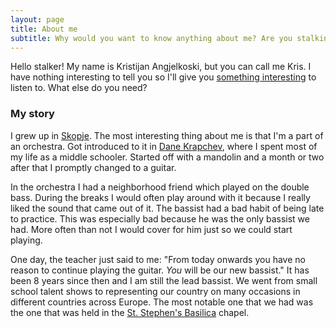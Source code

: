 ```yaml
---
layout: page
title: About me
subtitle: Why would you want to know anything about me? Are you stalking me?
---
```


Hello stalker! My name is Kristijan Angjelkoski, but you can call me Kris. I have nothing interesting to tell you so I'll give you [something interesting](https://music.youtube.com/playlist?list=PLx4gvrc7_Z2VhXnZraTJJF8P-yHL_FHr6&feature=share) to listen to.
What else do you need?

### My story

I grew up in [Skopje](https://en.wikipedia.org/wiki/Skopje). The most interesting thing about me is that I'm a part of an orchestra. Got introduced to it in [Dane Krapchev](https://oudanekrapcev.edu.mk), where I spent most of my life as a middle schooler. Started off with a mandolin and a month or two after that I promptly changed to a guitar.

In the orchestra I had a neighborhood friend which played on the double bass. During the breaks I would often play around with it because I really liked the sound that came out of it. The bassist had a bad habit of being late to practice. This was especially bad because he was the only bassist we had. More often than not I would cover for him just so we could start playing.

One day, the teacher just said to me: "From today onwards you have no reason to continue playing the guitar. *You* will be our new bassist." It has been 8 years since then and I am still the lead bassist. We went from small school talent shows to representing our country on many occasions in different countries across Europe. The most notable one that we had was the one that was held in the [St. Stephen's Basilica](https://en.wikipedia.org/wiki/St._Stephen%27s_Basilica) chapel.
